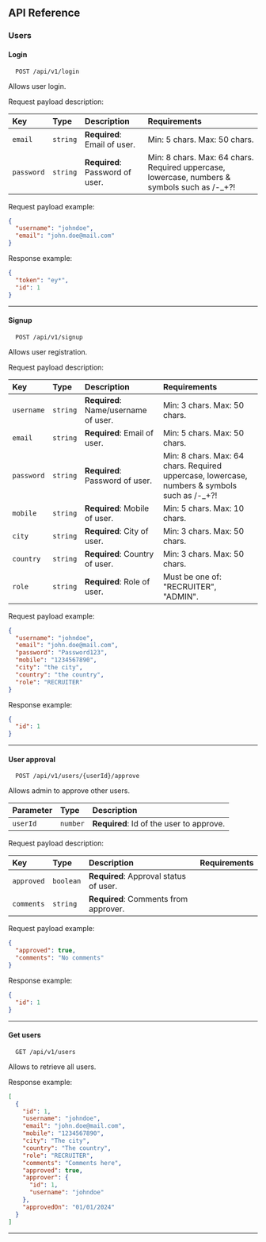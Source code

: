 ## API Reference

### Users

#### Login

```http
  POST /api/v1/login
```
Allows user login.

Request payload description:

| Key        | Type     | Description                          | Requirements                                                                                 |
|:-----------|:---------|:-------------------------------------|:---------------------------------------------------------------------------------------------|
| `email`    | `string` | **Required**: Email of user.         | Min: 5 chars. Max: 50 chars.                                                                 |
| `password` | `string` | **Required**: Password of user.      | Min: 8 chars. Max: 64 chars. Required uppercase, lowercase, numbers & symbols such as /-_+?! |

Request payload example:
```json
{
  "username": "johndoe",
  "email": "john.doe@mail.com"
}
```
Response example:
```json
{
  "token": "ey*",
  "id": 1
}
```
---
#### Signup

```http
  POST /api/v1/signup
```
Allows user registration.

Request payload description:

| Key        | Type     | Description                          | Requirements                                                                                 |
|:-----------|:---------|:-------------------------------------|:---------------------------------------------------------------------------------------------|
| `username` | `string` | **Required**: Name/username of user. | Min: 3 chars. Max: 50 chars.                                                                 |
| `email`    | `string` | **Required**: Email of user.         | Min: 5 chars. Max: 50 chars.                                                                 |
| `password` | `string` | **Required**: Password of user.      | Min: 8 chars. Max: 64 chars. Required uppercase, lowercase, numbers & symbols such as /-_+?! |
| `mobile`   | `string` | **Required**: Mobile of user.        | Min: 5 chars. Max: 10 chars.                                                                 |
| `city`     | `string` | **Required**: City of user.          | Min: 3 chars. Max: 50 chars.                                                                 |
| `country`  | `string` | **Required**: Country of user.       | Min: 3 chars. Max: 50 chars.                                                                 |
| `role`     | `string` | **Required**: Role of user.          | Must be one of: "RECRUITER", "ADMIN".                                                        |


Request payload example:
```json
{
  "username": "johndoe",
  "email": "john.doe@mail.com",
  "password": "Password123",
  "mobile": "1234567890",
  "city": "the city",
  "country": "the country",
  "role": "RECRUITER"
}
```

Response example:
```json
{
  "id": 1
}
```
---
#### User approval

```http
  POST /api/v1/users/{userId}/approve
```
Allows admin to approve other users.

| Parameter | Type     | Description                              |
|:----------|:---------|:-----------------------------------------|
| `userId`  | `number` | **Required**: Id of the user to approve. |

Request payload description:

| Key        | Type      | Description                            | Requirements                                                   |
|:-----------|:----------|:---------------------------------------|:---------------------------------------------------------------|
| `approved` | `boolean` | **Required**: Approval status of user. |                                                                |
| `comments` | `string`  | **Required**: Comments from approver.  |                                                                |

Request payload example:
```json
{
  "approved": true,
  "comments": "No comments"
}
```

Response example:
```json
{
  "id": 1
}
```
---
#### Get users

```http
  GET /api/v1/users
```
Allows to retrieve all users.

Response example:
```json
[
  {
    "id": 1,
    "username": "johndoe",
    "email": "john.doe@mail.com",
    "mobile": "1234567890",
    "city": "The city",
    "country": "The country",
    "role": "RECRUITER",
    "comments": "Comments here",
    "approved": true,
    "approver": {
      "id": 1,
      "username": "johndoe"
    },
    "approvedOn": "01/01/2024"
  }
]
```
--- 